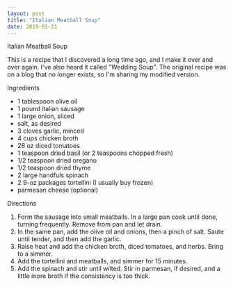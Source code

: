 ```yaml
---
layout: post
title: "Italian Meatball Soup"
date: 2019-01-21
---
```


Italian Meatball Soup

This is a recipe that I discovered a long time ago, and I make it over and over again. I've also heard it called "Wedding Soup". The original recipe was on a blog that no longer exists, so I'm sharing my modified version.

Ingredients
- 1 tablespoon olive oil
- 1 pound italian sausage
- 1 large onion, sliced
- salt, as desired
- 3 cloves garlic, minced
- 4 cups chicken broth
- 28 oz diced tomatoes
- 1 teaspoon dried basil (or 2 teaspoons chopped fresh)
- 1/2 teaspoon dried oregano
- 1/2 teaspoon dried thyme
- 2 large handfuls spinach
- 2 9-oz packages tortellini (I usually buy frozen)
- parmesan cheese (optional)

Directions
1. Form the sausage into small meatballs. In a large pan cook until done, turning frequently. Remove from pan and let drain.
2. In the same pan, add the olive oil and onions, then a pinch of salt. Saute until tender, and then add the garlic.
3. Raise heat and add the chicken broth, diced tomatoes, and herbs. Bring to a simmer.
4. Add the tortellini and meatballs, and simmer for 15 minutes.
5. Add the spinach and stir until wilted. Stir in parmesan, if desired, and a little more broth if the consistency is too thick.
